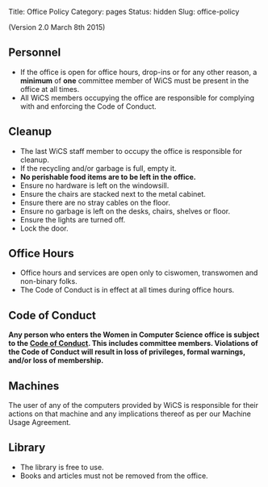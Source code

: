 Title: Office Policy
Category: pages
Status: hidden
Slug: office-policy

(Version 2.0 March 8th 2015)

## Personnel ##

* If the office is open for office hours, drop-ins or for any other reason, a
**minimum** of **one** committee member of WiCS must be present in the office at
all times.
* All WiCS members occupying the office are responsible for complying with and
enforcing the Code of Conduct.

## Cleanup ##

* The last WiCS staff member to occupy the office is responsible for cleanup.
* If the recycling and/or garbage is full, empty it.
* **No perishable food items are to be left in the office.**
* Ensure no hardware is left on the windowsill.
* Ensure the chairs are stacked next to the metal cabinet.
* Ensure there are no stray cables on the floor.
* Ensure no garbage is left on the desks, chairs, shelves or floor.
* Ensure the lights are turned off.
* Lock the door.

## Office Hours ##

* Office hours and services are open only to ciswomen, transwomen and non-binary
 folks.
* The Code of Conduct is in effect at all times during office hours.

## Code of Conduct ##

**Any person who enters the Women in Computer Science office is subject to the
  [Code of Conduct](/code-of-conduct/). This includes committee members.
  Violations of the Code of Conduct will result in loss of privileges, formal
  warnings, and/or loss of membership.**

## Machines ##

The user of any of the computers provided by WiCS is responsible for their
actions on that machine and any implications thereof as per our Machine Usage
Agreement.

## Library ##

* The library is free to use. 
* Books and articles must not be removed from the office.
